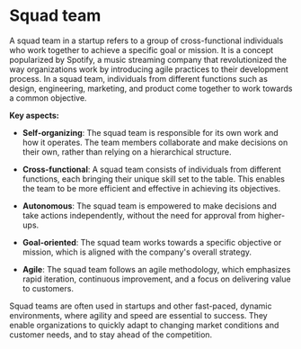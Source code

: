# Squad team

A squad team in a startup refers to a group of cross-functional individuals who work together to achieve a specific goal or mission. It is a concept popularized by Spotify, a music streaming company that revolutionized the way organizations work by introducing agile practices to their development process. In a squad team, individuals from different functions such as design, engineering, marketing, and product come together to work towards a common objective.

**Key aspects:**

* **Self-organizing**: The squad team is responsible for its own work and how it operates. The team members collaborate and make decisions on their own, rather than relying on a hierarchical structure.

* **Cross-functional**: A squad team consists of individuals from different functions, each bringing their unique skill set to the table. This enables the team to be more efficient and effective in achieving its objectives.

* **Autonomous**: The squad team is empowered to make decisions and take actions independently, without the need for approval from higher-ups.

* **Goal-oriented**: The squad team works towards a specific objective or mission, which is aligned with the company's overall strategy.

* **Agile**: The squad team follows an agile methodology, which emphasizes rapid iteration, continuous improvement, and a focus on delivering value to customers.

Squad teams are often used in startups and other fast-paced, dynamic environments, where agility and speed are essential to success. They enable organizations to quickly adapt to changing market conditions and customer needs, and to stay ahead of the competition.
